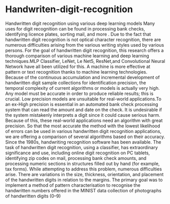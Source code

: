 # Handwriten-digit-recognition
Handwritten digit recognition using various deep learning models
Many uses for digit recognition can be found in
processing bank checks, identifying licence plates,
sorting mail, and more . Due to the fact that
handwritten digit recognition is not optical
character recognition, there are numerous
difficulties arising from the various writing styles
used by various persons. For the goal of
handwritten digit recognition, this research offers a
thorough comparison of various machine learning
and deep learning techniques.MLP Classifier,
LeNet, Le Net5, ResNet,and Convolutional Neural
Network have all been utilized for this. A machine
is more effective at pattern or text recognition
thanks to machine learning technologies. Because
of the continuous accumulation and incremental
development of handwritten digit sample
collections for identification precision, the temporal
complexity of current algorithms or models is
actually very high.
Any model must be accurate in order to produce
reliable results; this is crucial. Low precision
models are unsuitable for real-world applications.To
an ex-High precision is essential in an automated
bank check processing system that can read the
amount and date on the check. It is undesirable if
the system mistakenly interprets a digit since it
could cause serious harm.
Because of this, these real-world applications need
an algorithm with great precision. So that the most
accurate
the method with the lowest likelihood of errors can
be used in various handwritten digit recognition
applications, we are offering a comparison of
several algorithms based on their accuracy.
Since the 1980s, handwriting recognition
software has been available. The task of
handwritten digit recognition, using a classifier, has
extraordinary significance and use, including online
digit recognition on PC tablets, identifying zip
codes on mail, processing bank check amounts, and
processing numeric sections in structures filled out
by hand (for example, tax forms). While attempting
to address this problem, numerous difficulties arise.
There are variations in the size, thickness,
orientation, and placement of the handwritten digits
in relation to the margins. The primary goal was to
implement a method of pattern characterisation to
recognise the handwritten numbers offered in the
MINIST data collection of photographs of
handwritten digits (0–9)
